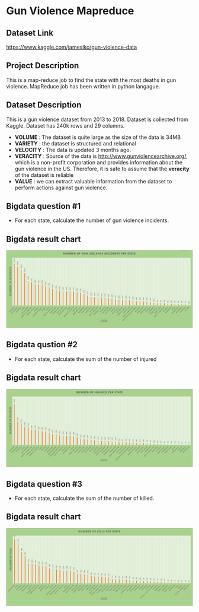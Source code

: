 # Gun Violence Mapreduce

## Dataset Link
https://www.kaggle.com/jameslko/gun-violence-data

## Project Description
This is a map-reduce job to find the state with the most deaths in gun violence. MapReduce job has been written in python langague. 

## Dataset Description

This is a gun violence dataset from 2013 to 2018. Dataset is collected from Kaggle. Dataset has 240k rows and 29 columns. 

- **VOLUME**   : The dataset is quite large as the size of the data is 34MB 
- **VARIETY**  : the dataset is structured and relational 
- **VELOCITY** : The data is updated 3 months ago.  
- **VERACITY** : Source of the data is http://www.gunviolencearchive.org/, which is a non-profit corporation and provides information about the gun violence in the US. Therefore, it is safe to assume that the **veracity** of the dataset is reliable  
- **VALUE**    : we can extract valuable information from the dataset to perform actions against gun violence. 


## Bigdata question #1

- For each state, calculate the number of gun violence incidents.

## Bigdata result chart
![numIncidentsPerState](https://github.com/paul-gomes/GunViolenceMapreduce/blob/master/image/NumOfIncidentsResultChart.PNG "Clustered column chart for number of incidents per state")

## Bigdata qustion #2
- For each state, calculate the sum of the number of injured

## Bigdata result chart
![numInjuredPerState](https://github.com/paul-gomes/GunViolenceMapreduce/blob/master/image/NumOfInjuredResultChart.PNG "Clustered column chart for number of injured per state")

## Bigdata question #3

- For each state, calculate the sum of the number of killed.

## Bigdata result chart
![numKilledPerState](https://github.com/paul-gomes/GunViolenceMapreduce/blob/master/image/NumOfKilledResultChart.PNG "Clustered column chart for number of kills per state")



